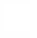 <div align="center">
  <a href="">
    <img width="100px" src="https://github.com/danirter/danirter/blob/main/Forter%20Animated%20Fingerprint.svg">
  </a>
</div>

<!--
**danirter/danirter** is a ✨ _special_ ✨ repository because its `README.md` (this file) appears on your GitHub profile.

Here are some ideas to get you started:

- 🔭 I’m currently working on ...
- 🌱 I’m currently learning ...
- 👯 I’m looking to collaborate on ...
- 🤔 I’m looking for help with ...
- 💬 Ask me about ...
- 📫 How to reach me: ...
- 😄 Pronouns: ...
- ⚡ Fun fact: ...
-->
